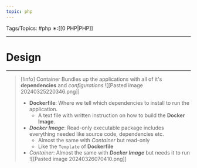 ```yaml
---
topic: php
---
```



Tags/Topics: #php
∗:[[0 PHP|PHP]]

---
# Design

--- 
> [!info] Container
> Bundles up the applications with all of it's __dependencies__ and _configurations_
> ![[Pasted image 20240325220346.png]]
> - __Dockerfile__: Where we tell which dependencies to install to run the application.
> 	- A text file with written instruction on how to build the __Docker Image__.
> - ___Docker Image___:  Read-only executable package includes everything needed like source code, dependencies etc.
> 	- Almost the same with _Container_ but read-only
> 	- Like the `Template` of __Dockerfile__
> - _Container_: Almost the same with ___Docker Image___ but needs it to run 
> ![[Pasted image 20240326070410.png]]


